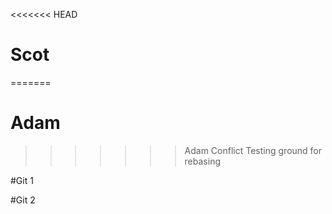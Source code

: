 <<<<<<< HEAD
# Scot
=======
# Adam
>>>>>>> Adam Conflict
Testing ground for rebasing

#Git 1

#Git 2